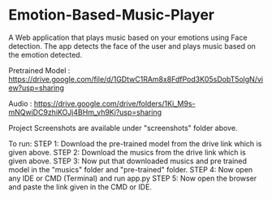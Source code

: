 # Emotion-Based-Music-Player
A Web  application that plays music based on your emotions using Face detection. The app detects the face of the user and plays music based on the emotion detected. 

Pretrained Model : https://drive.google.com/file/d/1GDtwC1RAm8x8FdfPod3K05sDobT5olgN/view?usp=sharing

Audio : https://drive.google.com/drive/folders/1Ki_M9s-mNQwiDC9zhiKOJj4BHm_vh9Kj?usp=sharing

Project Screenshots are available under "screenshots" folder above.

To run:
STEP 1: Download the pre-trained model from the drive link which is given above.
STEP 2: Download the musics from the drive link which is given above.
STEP 3: Now put that downloaded musics and pre trained model in the "musics" folder and "pre-trained" folder.
STEP 4: Now open any IDE or CMD (Terminal) and run app.py
STEP 5: Now open the browser and paste the link given in the CMD or IDE.
